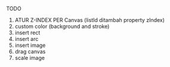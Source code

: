 TODO
1. ATUR Z-INDEX PER Canvas (listId ditambah property zIndex)
2. custom color (background and stroke)
3. insert rect
4. insert arc
5. insert image
6. drag canvas
7. scale image
